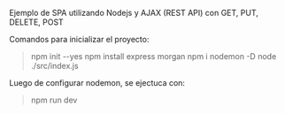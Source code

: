 Ejemplo de  SPA utilizando Nodejs y AJAX (REST API) con GET, PUT, DELETE, POST

Comandos para inicializar el proyecto:

> npm init --yes
> npm install express morgan
> npm i nodemon -D
> node ./src/index.js

Luego de configurar nodemon, se ejectuca con:
> npm run dev